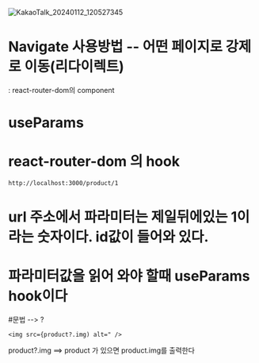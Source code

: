 

![KakaoTalk_20240112_120527345](https://github.com/Sary556/react/assets/141836031/7fbebdca-e1d0-41c3-aeb0-b9343a7b2a06)


# Navigate 사용방법 -- 어떤 페이지로 강제로 이동(리다이렉트)
: react-router-dom의 component

# useParams
# react-router-dom 의 hook

```
http://localhost:3000/product/1
```

# url 주소에서 파라미터는 제일뒤에있는 1이라는 숫자이다. id값이 들어와 있다.
# 파라미터값을 읽어 와야 할때 useParams hook이다

#문법 --> ?

```
<img src={product?.img) alt=" />
```

product?.img ==> product 가 있으면 product.img를 출력한다

